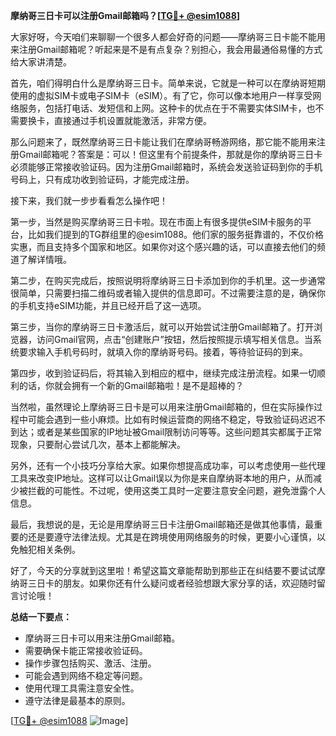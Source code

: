 **摩纳哥三日卡可以注册Gmail邮箱吗？[[TG💪+ @esim1088](https://t.me/s/esim1088)]**

大家好呀，今天咱们来聊聊一个很多人都会好奇的问题——摩纳哥三日卡能不能用来注册Gmail邮箱呢？听起来是不是有点复杂？别担心，我会用最通俗易懂的方式给大家讲清楚。

首先，咱们得明白什么是摩纳哥三日卡。简单来说，它就是一种可以在摩纳哥短期使用的虚拟SIM卡或电子SIM卡（eSIM）。有了它，你可以像本地用户一样享受网络服务，包括打电话、发短信和上网。这种卡的优点在于不需要实体SIM卡，也不需要换卡，直接通过手机设置就能激活，非常方便。

那么问题来了，既然摩纳哥三日卡能让我们在摩纳哥畅游网络，那它能不能用来注册Gmail邮箱呢？答案是：可以！但这里有个前提条件，那就是你的摩纳哥三日卡必须能够正常接收验证码。因为注册Gmail邮箱时，系统会发送验证码到你的手机号码上，只有成功收到验证码，才能完成注册。

接下来，我们就一步步看看怎么操作吧！

第一步，当然是购买摩纳哥三日卡啦。现在市面上有很多提供eSIM卡服务的平台，比如我们提到的TG群组里的@esim1088。他们家的服务挺靠谱的，不仅价格实惠，而且支持多个国家和地区。如果你对这个感兴趣的话，可以直接去他们的频道了解详情哦。

第二步，在购买完成后，按照说明将摩纳哥三日卡添加到你的手机里。这一步通常很简单，只需要扫描二维码或者输入提供的信息即可。不过需要注意的是，确保你的手机支持eSIM功能，并且已经开启了这一选项。

第三步，当你的摩纳哥三日卡激活后，就可以开始尝试注册Gmail邮箱了。打开浏览器，访问Gmail官网，点击“创建账户”按钮，然后按照提示填写相关信息。当系统要求输入手机号码时，就填入你的摩纳哥号码。接着，等待验证码的到来。

第四步，收到验证码后，将其输入到相应的框中，继续完成注册流程。如果一切顺利的话，你就会拥有一个新的Gmail邮箱啦！是不是超棒的？

当然啦，虽然理论上摩纳哥三日卡是可以用来注册Gmail邮箱的，但在实际操作过程中可能会遇到一些小麻烦。比如有时候运营商的网络不稳定，导致验证码迟迟不到达；或者是某些国家的IP地址被Gmail限制访问等等。这些问题其实都属于正常现象，只要耐心尝试几次，基本上都能解决。

另外，还有一个小技巧分享给大家。如果你想提高成功率，可以考虑使用一些代理工具来改变IP地址。这样可以让Gmail误以为你是来自摩纳哥本地的用户，从而减少被拦截的可能性。不过呢，使用这类工具时一定要注意安全问题，避免泄露个人信息。

最后，我想说的是，无论是用摩纳哥三日卡注册Gmail邮箱还是做其他事情，最重要的还是要遵守法律法规。尤其是在跨境使用网络服务的时候，更要小心谨慎，以免触犯相关条例。

好了，今天的分享就到这里啦！希望这篇文章能帮助到那些正在纠结要不要试试摩纳哥三日卡的朋友。如果你还有什么疑问或者经验想跟大家分享的话，欢迎随时留言讨论哦！

**总结一下要点：**
- 摩纳哥三日卡可以用来注册Gmail邮箱。
- 需要确保卡能正常接收验证码。
- 操作步骤包括购买、激活、注册。
- 可能会遇到网络不稳定等问题。
- 使用代理工具需注意安全性。
- 遵守法律是最基本的原则。

[[TG💪+ @esim1088](https://t.me/s/esim1088) ![Image](https://i.postimg.cc/4NQfJmqS/Snipaste-2025-05-13-00-14-12.png)]